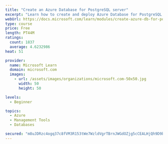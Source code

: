 ```yaml
---
title: "Create an Azure Database for PostgreSQL server"
excerpt: "Learn how to create and deploy Azure Database for PostgreSQL for fully managed, enterprise-ready PostgreSQL database services."
webUrl: https://docs.microsoft.com/learn/modules/create-azure-db-for-postgresql-server/
type: course
price: Free
length: PT44M
ratings:
  count: 1837
  average: 4.6232986
heat: 51

provider:
  name: Microsoft Learn
  domain: microsoft.com
  images:
    - url: /assets/images/organizations/microsoft.com-50x50.jpg
      width: 50
      height: 50

levels:
  - Beginner

topics:
  - Azure
  - Management Tools
  - Databases

secured: "m8uJDRzc4ogq37c8fVM3R153tWe7WzldVgrTBrnJWGdOZjg5cCEALHjQh9D9bQO3Pp5H/Ek2sC/52OSx20BzRZ1K01O2YYHne4mYv5WUdzbdiffcgnMYb1B/k6z9ueGn3Yn0Uu5iwTzPPEFZfGdnQ+FMRpdAvbdUW4xaqMjiMlgQd7qyqO9rP4dyFRI/IlAc8dtKBuyoHFTenpEYKdqG4emglD8qeZ/cVtvVK64iU9dTBlYd2p0C+RbVDKFLOZ5F/MrFtXYSyvFaMfEpdFnHRMYxBbPkW8S5SX5r8S9AvEVT4pgblBgCor3ToXHn5h1zaZ+uFZm/2wGhrw+YXQFSTgGZzHveUMMGWtqZ2+WAemE7YIusXKAy4Gm9tEP+Ro+I1uLz6TTArKH7S/LlWYvJDC6Aa5gdiXS8B2TNEGT57uA=;klYk4MI2J3Sh5yrqsENtBA=="
---
```


